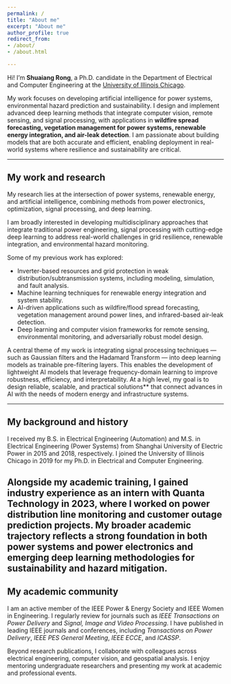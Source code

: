 ```yaml
---
permalink: /
title: "About me"
excerpt: "About me"
author_profile: true
redirect_from: 
- /about/
- /about.html

---
```


Hi! I’m **Shuaiang Rong**, a Ph.D. candidate in the Department of Electrical and Computer Engineering at the [University of Illinois Chicago](https://ece.uic.edu/).  

My work focuses on developing artificial intelligence for power systems, environmental hazard prediction and sustainability. I design and implement advanced deep learning methods that integrate computer vision, remote sensing, and signal processing, with applications in **wildfire spread forecasting, vegetation management for power systems, renewable energy integration, and air-leak detection**. I am passionate about building models that are both accurate and efficient, enabling deployment in real-world systems where resilience and sustainability are critical.

---

## My work and research


My research lies at the intersection of power systems, renewable energy, and artificial intelligence, combining methods from power electronics, optimization, signal processing, and deep learning.  

I am broadly interested in developing multidisciplinary approaches that integrate traditional power engineering, signal processing with cutting-edge deep learning to address real-world challenges in grid resilience, renewable integration, and environmental hazard monitoring.    


Some of my previous work has explored:  
- Inverter-based resources and grid protection in weak distribution/subtransmission systems, including modeling, simulation, and fault analysis.  
- Machine learning techniques for renewable energy integration and system stability.  
- AI-driven applications such as wildfire/flood spread forecasting, vegetation management around power lines, and infrared-based air-leak detection.  
- Deep learning and computer vision frameworks for remote sensing, environmental monitoring, and adversarially robust model design.  

A central theme of my work is integrating signal processing techniques — such as Gaussian filters and the Hadamard Transform — into deep learning models as trainable pre-filtering layers. This enables the development of lightweight AI models that leverage frequency-domain learning to improve robustness, efficiency, and interpretability. At a high level, my goal is to design reliable, scalable, and practical solutions** that connect advances in AI with the needs of modern energy and infrastructure systems.

---

## My background and history
I received my B.S. in Electrical Engineering (Automation) and M.S. in Electrical Engineering (Power Systems) from Shanghai University of Electric Power in 2015 and 2018, respectively. I joined the University of Illinois Chicago in 2019 for my Ph.D. in Electrical and Computer Engineering.  

Alongside my academic training, I gained industry experience as an intern with Quanta Technology in 2023, where I worked on power distribution line monitoring and customer outage prediction projects. My broader academic trajectory reflects a strong foundation in both power systems and power electronics and emerging deep learning methodologies for sustainability and hazard mitigation.
---

## My academic community
I am an active member of the IEEE Power & Energy Society and IEEE Women in Engineering. I regularly review for journals such as *IEEE Transactions on Power Delivery* and *Signal, Image and Video Processing*. I have published in leading IEEE journals and conferences, including *Transactions on Power Delivery*, *IEEE PES General Meeting*, *IEEE ECCE*, and *ICASSP*.  

Beyond research publications, I collaborate with colleagues across electrical engineering, computer vision, and geospatial analysis. I enjoy mentoring undergraduate researchers and presenting my work at academic and professional events.  
